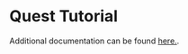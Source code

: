 # Quest Tutorial

Additional documentation can be found [here.](https://www.it.northwestern.edu/departments/it-services-support/research/computing/quest/). 
